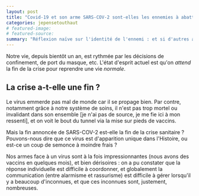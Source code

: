 ```yaml
---
layout: post
title: "Covid-19 et son arme SARS-COV-2 sont-elles les ennemies à abattre ?"
categories: jepensetouthaut
# featured-image: 
# featured-source: 
summary: "Réflexion naïve sur l'identité de l'ennemi : et si d'autres arrivaient ?"
---
```

Notre vie, depuis bientôt un an, est rythmée par
les décisions de confinement, de port du masque, etc.
L'état d'esprit actuel est qu'on
*attend* la fin de la crise pour
reprendre une vie *normale*.

## La crise a-t-elle une fin ?

Le virus emmerde pas mal de monde car il se propage bien.
Par contre, notamment grâce à notre système de soins,
il n'est pas trop mortel ou invalidant dans son ensemble
[je n'ai pas de source, je me fie ici à  mon ressenti], et
on voit le bout du tunnel via la mise sur pieds de vaccins.

Mais la fin annoncée de SARS-COV-2 est-elle la fin de la crise sanitaire ?
Pouvons-nous dire que ce virus est d'apparition unique dans l'Histoire, 
ou est-ce un coup de semonce à moindre frais ?

Nos armes face à un virus sont à la fois impressionnantes (nous avons des vaccins en quelques mois), 
et bien dérisoires : on a pu constater que la réponse individuelle est difficile à coordonner, et
globalement la communication (entre alarmisme et rassurisme) est difficile à gérer
lorsqu'il y a beaucoup d'inconnues, et que ces inconnues sont, justement, nombreuses.

